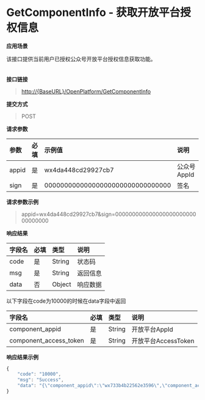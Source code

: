 # GetComponentInfo - 获取开放平台授权信息

**应用场景**

该接口提供当前用户已授权公众号开放平台授权信息获取功能。

###### 

**接口链接**

> [http://{BaseURL}/OpenPlatform/GetComponentInfo](http://{BaseURL}/OpenPlatform/Login)

**提交方式**

> POST

**请求参数**

| 参数 | 必填 | 示例值 | 说明 |
| :--- | :--- | :--- | :--- |
| appid | 是 | wx4da448cd29927cb7 | 公众号AppId |
| sign | 是 | 00000000000000000000000000000000 | 签名 |

**请求参数示例**

> appid=wx4da448cd29927cb7&sign=00000000000000000000000000000000

**响应结果**

| 字段名 | 必填 | 类型 | 说明 |
| :--- | :--- | :--- | :--- |
| code | 是 | String | 状态码 |
| msg | 是 | String | 返回信息 |
| data | 否 | Object | 响应数据 |

以下字段在code为10000的时候在data字段中返回

| 字段名 | 必填 | 类型 | 说明 |
| :--- | :--- | :--- | :--- |
| component\_appid | 是 | String | 开放平台AppId |
| component\_access\_token | 是 | String | 开放平台AccessToken |

**响应结果示例**

```js
{
    "code": "10000",
    "msg": "Success",
    "data": "{\"component_appid\":\"wx733b4b22562e3596\",\"component_access_token\":\"h4AON8jEElwMJ0PeOBC3HjMAvlGwyJrY3CjcaBVOeOGIBoB7Zro6G3PrkSYQmcdUU_IWBDh0K1yhb3yMV7DEWhUlLacdhVWd-BVJgynS4Djql3OuZva7DdOYj75f5-3WOBXgAEAERN\"}"
}
```



